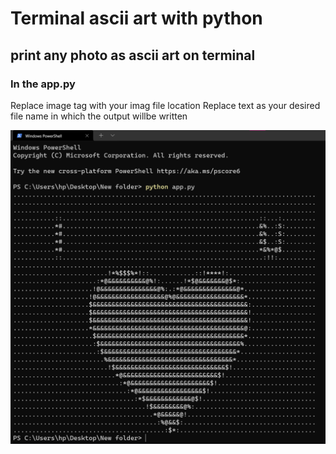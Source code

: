 # Terminal ascii art with python
## print any photo as ascii art on terminal

### In the app.py
Replace image tag with your imag file location
Replace text as your desired file name in which the output willbe written

![alt text](https://github.com/saptarshisarkar20/terminal-ascii-art-with-python/blob/main/terminal%20.png)
